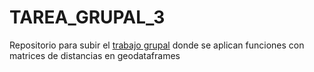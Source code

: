 # TAREA_GRUPAL_3
Repositorio para subir el [trabajo grupal](https://tracy-12.github.io/TAREA_GRUPAL_3/) donde se aplican funciones con matrices de distancias en geodataframes 
